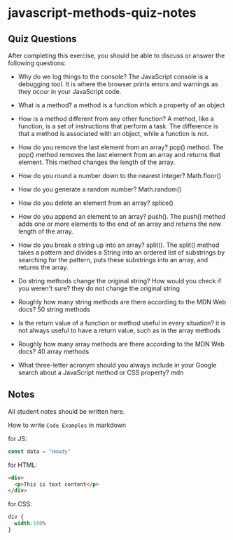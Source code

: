 # javascript-methods-quiz-notes

## Quiz Questions

After completing this exercise, you should be able to discuss or answer the following questions:

- Why do we log things to the console?
The JavaScript console is a debugging tool. It is where the browser prints errors and warnings as they occur in your JavaScript code.

- What is a method?
a method is a function which a property of an object

- How is a method different from any other function?
A method, like a function, is a set of instructions that perform a task. The difference is that a method is associated with an object, while a function is not.

- How do you remove the last element from an array?
pop() method. The pop() method removes the last element from an array and returns that element. This method changes the length of the array.

- How do you round a number down to the nearest integer?
Math.floor()

- How do you generate a random number?
Math.random()

- How do you delete an element from an array?
splice()

- How do you append an element to an array?
push(). The push() method adds one or more elements to the end of an array and returns the new length of the array.

- How do you break a string up into an array?
split(). The split() method takes a pattern and divides a String into an ordered list of substrings by searching for the pattern, puts these substrings into an array, and returns the array.

- Do string methods change the original string? How would you check if you weren't sure?
they do not change the original string

- Roughly how many string methods are there according to the MDN Web docs?
50 string methods

- Is the return value of a function or method useful in every situation?
it is not always useful to have a return value, such as in the array methods

- Roughly how many array methods are there according to the MDN Web docs?
40 array methods

- What three-letter acronym should you always include in your Google search about a JavaScript method or CSS property?
mdn


## Notes

All student notes should be written here.


How to write `Code Examples` in markdown

for JS:
```javascript
const data = "Howdy"
```

for HTML:
```html
<div>
  <p>This is text content</p>
</div>
```

for CSS:
```css
div {
  width:100%
}
```
